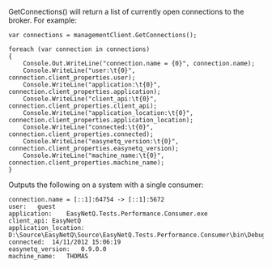 GetConnections() will return a list of currently open connections to the broker. For example:

    var connections = managementClient.GetConnections();

    foreach (var connection in connections)
    {
        Console.Out.WriteLine("connection.name = {0}", connection.name);
        Console.WriteLine("user:\t{0}", connection.client_properties.user);
        Console.WriteLine("application:\t{0}", connection.client_properties.application);
        Console.WriteLine("client_api:\t{0}", connection.client_properties.client_api);
        Console.WriteLine("application_location:\t{0}", connection.client_properties.application_location);
        Console.WriteLine("connected:\t{0}", connection.client_properties.connected);
        Console.WriteLine("easynetq_version:\t{0}", connection.client_properties.easynetq_version);
        Console.WriteLine("machine_name:\t{0}", connection.client_properties.machine_name);
    }

Outputs the following on a system with a single consumer:

    connection.name = [::1]:64754 -> [::1]:5672
    user:	guest
    application:	EasyNetQ.Tests.Performance.Consumer.exe
    client_api:	EasyNetQ
    application_location:	D:\Source\EasyNetQ\Source\EasyNetQ.Tests.Performance.Consumer\bin\Debug
    connected:	14/11/2012 15:06:19
    easynetq_version:	0.9.0.0
    machine_name:	THOMAS